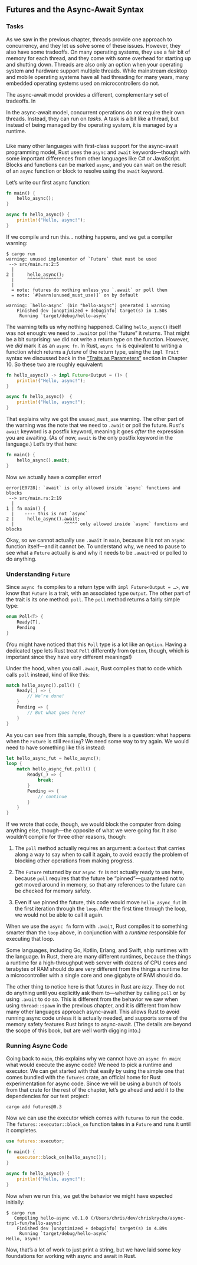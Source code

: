 ## Futures and the Async-Await Syntax

### Tasks

As we saw in the previous chapter, threads provide one approach to concurrency,
and they let us solve some of these issues. However, they also have some
tradeoffs. On many operating systems, they use a fair bit of memory for each
thread, and they come with some overhead for starting up and shutting down.
Threads are also only an option when your operating system and hardware support
multiple threads. While mainstream desktop and mobile operating systems have all
had threading for many years, many embedded operating systems used on
microcontrollers do not.

The async-await model provides a different, complementary set of tradeoffs. In

<!-- TODO: the following paragraph is not where it needs to be structurally. -->

In the async-await model, concurrent operations do not require their own
threads. Instead, they can run on *tasks*. A task is a bit like a thread, but
instead of being managed by the operating system, it is managed by a runtime.

<!-- TODO: connective tissue as it were. -->

###

Like many other languages with first-class support for the async-await
programming model, Rust uses the `async` and `await` keywords—though with some
important differences from other languages like C# or JavaScript. Blocks and
functions can be marked `async`, and you can wait on the result of an `async`
function or block to resolve using the `await` keyword.

Let’s write our first async function:

```rust
fn main() {
    hello_async();
}

async fn hello_async() {
    println!("Hello, async!");
}
```

If we compile and run this… nothing happens, and we get a compiler warning:

```console
$ cargo run
warning: unused implementer of `Future` that must be used
 --> src/main.rs:2:5
  |
2 |     hello_async();
  |     ^^^^^^^^^^^^^
  |
  = note: futures do nothing unless you `.await` or poll them
  = note: `#[warn(unused_must_use)]` on by default

warning: `hello-async` (bin "hello-async") generated 1 warning
    Finished dev [unoptimized + debuginfo] target(s) in 1.50s
     Running `target/debug/hello-async`
```

The warning tells us why nothing happened. Calling `hello_async()` itself was
not enough: we need to `.await`or poll the “future” it returns. That might be a
bit surprising: we did not write a return type on the function. However, we
*did* mark it as an `async fn`. In Rust, `async fn` is equivalent to writing a
function which returns a *future* of the return type, using the `impl Trait`
syntax we discussed back in the [“Traits as Parameters”][impl-trait] section in
Chapter 10. So these two are roughly equivalent:

<!-- no-compile -->
```rust
fn hello_async() -> impl Future<Output = ()> {
    println!("Hello, async!");
}
```

```rust
async fn hello_async()  {
    println!("Hello, async!");
}
```

That explains why we got the `unused_must_use` warning. The other part of the
warning was the note that we need to `.await` or poll the future. Rust's `await`
keyword is a postfix keyword, meaning it goes *after* the expression you are
awaiting. (As of now, `await` is the only postfix keyword in the language.)
Let’s try that here:

```rust
fn main() {
    hello_async().await;
}
```

Now we actually have a compiler error!

```text
error[E0728]: `await` is only allowed inside `async` functions and blocks
 --> src/main.rs:2:19
  |
1 | fn main() {
  |    ---- this is not `async`
2 |     hello_async().await;
  |                   ^^^^^ only allowed inside `async` functions and blocks
```

Okay, so we cannot actually use `.await` in `main`, because it is not an `async`
function itself—and it cannot be. To understand why, we need to pause to see
what a `Future` actually is and why it needs to be `.await`-ed or polled to do
anything.

### Understanding `Future`

Since `async fn` compiles to a return type with `impl Future<Output = …>`, we
know that `Future` is a trait, with an associated type `Output`. The other part
of the trait is its one method: `poll`. The `poll` method returns a fairly
simple type:

```rust
enum Poll<T> {
    Ready(T),
    Pending
}
```

(You might have noticed that this `Poll` type is a lot like an `Option`. Having
a dedicated type lets Rust treat `Poll` differently from `Option`, though, which
is important since they have very different meanings!)

Under the hood, when you call `.await`, Rust compiles that to code which calls
`poll` instead, kind of like this:

<!-- TODO: does not compile -->
```rust
match hello_async().poll() {
    Ready(_) => {
        // We’re done!
    }
    Pending => {
        // But what goes here?
    }
}
```

As you can see from this sample, though, there is a question: what happens when
the `Future` is still `Pending`? We need some way to try again. We would need to
have something like this instead:

<!-- TODO: does not compile -->
```rust
let hello_async_fut = hello_async();
loop {
    match hello_async_fut.poll() {
        Ready(_) => {
            break;
        }
        Pending => {
            // continue
        }
    }
}
```

If we wrote that code, though, we would block the computer from doing anything
else, though—the opposite of what we were going for. It also wouldn’t compile
for three other reasons, though:

1. The `poll` method actually requires an argument: a `Context` that carries
   along a way to say when to call it again, to avoid exactly the problem of
   blocking other operations from making progress.

2. The `Future` returned by our `async fn` is not actually ready to use here,
   because `poll` requires that the future be “pinned”—guaranteed not to get
   moved around in memory, so that any references to the future can be checked
   for memory safety.

3. Even if we pinned the future, this code would move `hello_async_fut` in the
   first iteration through the `loop`. After the first time through the loop, we
   would not be able to call it again.

When we use the `async fn` form with `.await`, Rust compiles it to something
smarter than the `loop` above, in conjunction with a *runtime* responsible for
executing that loop.

Some languages, including Go, Kotlin, Erlang, and Swift, ship runtimes with the
language. In Rust, there are many different runtimes, because the things a
runtime for a high-throughput web server with dozens of CPU cores and terabytes
of RAM should do are very different from the things a runtime for a
microcontroller with a single core and one gigabyte of RAM should do.

<!-- TODO: more text here -->

The other thing to notice here is that futures in Rust are *lazy*. They do not
do anything until you explicitly ask them to—whether by calling `poll` or by
using `.await` to do so. This is different from the behavior we saw when using
`thread::spawn` in the previous chapter, and it is different from how many other
languages approach async-await. This allows Rust to avoid running async code
unless it is actually needed, and supports some of the memory safety features
Rust brings to async-await. (The details are beyond the scope of this book, but
are well worth digging into.)

### Running Async Code

<!-- TODO: runtime and executor -->

Going back to `main`, this explains why we cannot have an `async fn main`: what
would execute the async code? We need to pick a runtime and executor. We can get
started with that easily by using the simple one that comes bundled with the
`futures` crate, an official home for Rust experimentation for async code. Since
we will be using a bunch of tools from that crate for the rest of the chapter,
let’s go ahead and add it to the dependencies for our test project:

```
cargo add futures@0.3
```

Now we can use the executor which comes with `futures` to run the code. The
`futures::executor::block_on` function takes in a `Future` and runs it until it
completes.

```rust
use futures::executor;

fn main() {
    executor::block_on(hello_async());
}

async fn hello_async() {
    println!("Hello, async!");
}
```

Now when we run this, we get the behavior we might have expected initially:

```console
$ cargo run
   Compiling hello-async v0.1.0 (/Users/chris/dev/chriskrycho/async-trpl-fun/hello-async)
    Finished dev [unoptimized + debuginfo] target(s) in 4.89s
     Running `target/debug/hello-async`
Hello, async!
```

Now, that’s a lot of work to just print a string, but we have laid some key
foundations for working with async and await in Rust.

[impl-trait]: ch10-02-traits.html#traits-as-parameters
